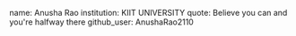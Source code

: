 name: Anusha Rao
institution: KIIT UNIVERSITY
quote: Believe you can and you're halfway there
github_user: AnushaRao2110
